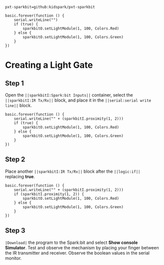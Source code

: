 ```package
pxt-sparkbit=github:kidspark/pxt-sparkbit
```

```template
basic.forever(function () {
    serial.writeLine("")
    if (true) {
        sparkbitO.setLightModule(1, 100, Colors.Red)
    } else {
        sparkbitO.setLightModule(1, 100, Colors.Green)
    }
})
```

# Creating a Light Gate

## Step 1

Open the ``||sparkbitI:Spark:bit Inputs||`` container, select the ``||sparkbitI:IR Tx/Rx||`` block, and place it in the ``||serial:serial write line||`` block.

```blocks
basic.forever(function () {
    serial.writeLine("" + (sparkbitI.proximity(1, 2)))
    if (true) {
        sparkbitO.setLightModule(1, 100, Colors.Red)
    } else {
        sparkbitO.setLightModule(1, 100, Colors.Green)
    }
})
```

## Step 2

Place another ``||sparkbitI:IR Tx/Rx||`` block after the ``||logic:if||`` replacing **true**.

```blocks
basic.forever(function () {
    serial.writeLine("" + (sparkbitI.proximity(1, 2)))
    if (sparkbitI.proximity(1, 2)) {
        sparkbitO.setLightModule(1, 100, Colors.Red)
    } else {
        sparkbitO.setLightModule(1, 100, Colors.Green)
    }
})
```

## Step 3

``|Download|`` the program to the Spark:bit and select **Show console Simulator**. Test and observe the mechanism by placing your finger between the IR transmitter and receiver. Observe the boolean values in the serial monitor. 